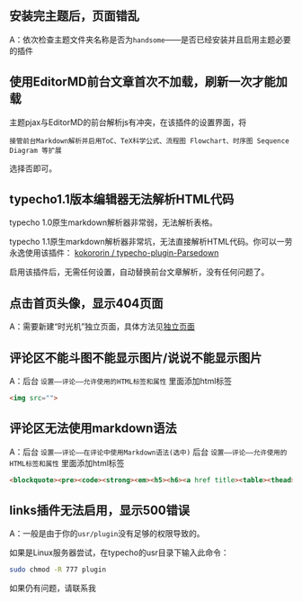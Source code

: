 ## 安装完主题后，页面错乱

A：依次检查主题文件夹名称是否为`handsome`——是否已经安装并且启用主题必要的插件


## 使用EditorMD前台文章首次不加载，刷新一次才能加载

主题pjax与EditorMD的前台解析js有冲突，在该插件的设置界面，将
```
接管前台Markdown解析并启用ToC、TeX科学公式、流程图 Flowchart、时序图 Sequence Diagram 等扩展
```
选择否即可。


## typecho1.1版本编辑器无法解析HTML代码

typecho 1.0原生markdown解析器非常弱，无法解析表格。

typecho 1.1原生markdown解析器非常坑，无法直接解析HTML代码。你可以一劳永逸使用该插件：
[kokororin / typecho-plugin-Parsedown](https://github.com/kokororin/typecho-plugin-Parsedown)

启用该插件后，无需任何设置，自动替换前台文章解析，没有任何问题了。


## 点击首页头像，显示404页面

A：需要新建“时光机”独立页面，具体方法见[独立页面](/page)

## 评论区不能斗图不能显示图片/说说不能显示图片

A：后台 `设置——评论——允许使用的HTML标签和属性` 里面添加html标签
```html
<img src="">
```

## 评论区无法使用markdown语法

A：后台 `设置——评论——在评论中使用Markdown语法(选中)`
后台 `设置——评论——允许使用的HTML标签和属性` 里面添加html标签
```html
<blockquote><pre><code><strong><em><h5><h6><a href title><table><thead><tr><th><tbody><td>
```



## links插件无法启用，显示500错误

A：一般是由于你的`usr/plugin`没有足够的权限导致的。

如果是Linux服务器尝试，在typecho的usr目录下输入此命令：

```bash
sudo chmod -R 777 plugin
```

如果仍有问题，请联系我